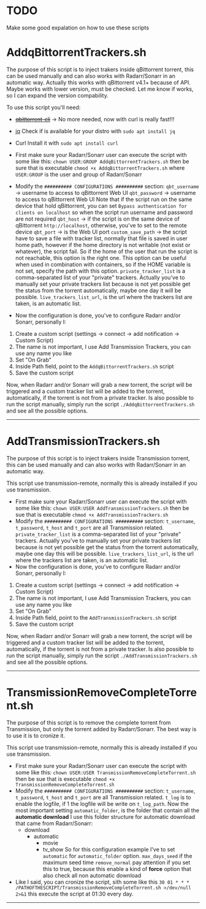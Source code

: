 # TODO
Make some good expalation on how to use these scripts

# AddqBittorrentTrackers.sh
The purpose of this script is to inject trakers inside qBittorrent torrent, this can be used manually and can also works with Radarr/Sonarr in an automatic way.
Actually this works with qBittorrent v4.1+ because of API. Maybe works with lower version, must be checked. Let me know if works, so I can expand the version compability.

To use this script you'll need:
* ~~[qbittorrent-cli](https://github.com/fedarovich/qbittorrent-cli)~~ -> No more needed, now with curl is really fast!!!
* [jq](https://stedolan.github.io/jq/)
  Check if is available for your distro with `sudo apt install jq`
* Curl
  Install it with `sudo apt install curl`

* First make sure your Radarr/Sonarr user can execute the script with some like this:
	`chown USER:GROUP AddqBittorrentTrackers.sh` then be sure that is executable
	`chmod +x AddqBittorrentTrackers.sh`
	where `USER:GROUP` is the user and group of Radarr/Sonarr
* Modify the `########## CONFIGURATIONS ##########` section:
	`qbt_username` -> username to access to qBittorrent Web UI
	`qbt_password` -> username to access to qBittorrent Web UI
	Note that if the script run on the same device that hold qBittorrent, you can set `Bypass authentication for clients on localhost` so when the script run username and password are not required
	`qbt_host` -> if the script is on the same device of qBittorrent `http://localhost`, otherwise, you've to set to the remote device
	`qbt_port` -> is the Web UI port
	`custom_save_path` -> the script have to save a file with tracker list, normally that file is saved in user home path, however if the home directory is not writable (not exist or whatever), the script fail. So if the home of the user that run the script is not reachable, this option is the right one. This option can be useful when used in combination with containers, so if the HOME variable is not set, specify the path with this option.
	`private_tracker_list` is a comma-separated list of your "private" trackers.
	Actually you've to manually set your private trackers list because is not yet possible get the status from the torrent automatically, maybe one day it will be possible.
	`live_trackers_list_url`, is the url where the trackers list are taken, is an automatic list.
* Now the configuration is done, you've to configure Radarr and/or Sonarr, personally I:
1. Create a custom script (settings -> connect -> add notification -> Custom Script)
2. The name is not important, I use Add Transmission Trackers, you can use any name you like
3. Set "On Grab"
4. Inside Path field, point to the `AddqBittorrentTrackers.sh` script
5. Save the custom script

Now, when Radarr and/or Sonarr will grab a new torrent, the script will be triggered and a custom tracker list will be added to the torrent, automatically, if the torrent is not from a private tracker.
Is also possible to run the script manually, simply run the script `./AddqBittorrentTrackers.sh` and see all the possible options.
- - - - - - - - - - - - - - - - - - - - - - - - - - - - - - - - - - - - - - - - - - -
# AddTransmissionTrackers.sh
The purpose of this script is to inject trakers inside Transmission torrent, this can be used manually and can also works with Radarr/Sonarr in an automatic way.

This script use transmission-remote, normally this is already installed if you use transmission.

* First make sure your Radarr/Sonarr user can execute the script with some like this:
	`chown USER:USER AddTransmissionTrackers.sh` then be sue that is executable
	`chmod +x AddTransmissionTrackers.sh`
* Modify the `########## CONFIGURATIONS ##########` section:
	`t_username`, `t_password`, `t_host` and `t_port` are all Transmission related.
	`private_tracker_list` is a comma-separated list of your "private" trackers.
	Actually you've to manually set your private trackers list because is not yet possible get the status from the torrent automatically, maybe one day this will be possible.
	`live_trackers_list_url`, is the url where the trackers list are taken, is an automatic list.
* Now the configuration is done, you've to configure Radarr and/or Sonarr, personally I:
1. Create a custom script (settings -> connect -> add notification -> Custom Script)
2. The name is not important, I use Add Transmission Trackers, you can use any name you like
3. Set "On Grab"
4. Inside Path field, point to the `AddTransmissionTrackers.sh` script
5. Save the custom script

Now, when Radarr and/or Sonarr will grab a new torrent, the script will be triggered and a custom tracker list will be added to the torrent, automatically, if the torrent is not from a private tracker.
Is also possible to run the script manually, simply run the script `./AddTransmissionTrackers.sh` and see all the possible options.
- - - - - - - - - - - - - - - - - - - - - - - - - - - - - - - - - - - - - - - - - - -
# TransmissionRemoveCompleteTorrent.sh
The purpose of this script is to remove the complete torrent from Transmission, but only the torrent added by Radarr/Sonarr. The best way is to use it is to cronize it.

This script use transmission-remote, normally this is already installed if you use transmission.

* First make sure your Radarr/Sonarr user can execute the script with some like this:
	`chown USER:USER TransmissionRemoveCompleteTorrent.sh` then be sue that is executable
	`chmod +x TransmissionRemoveCompleteTorrent.sh`
* Modify the `########## CONFIGURATIONS ##########` section:
	`t_username`, `t_password`, `t_host` and `t_port` are all Transmission related.
	`t_log` is to enable the logfile, if 1 the logfile will be write on `t_log_path`.
	Now the most important setting `automatic_folder`, is the folder that contain all the **automatic download**
	I use this folder structure for automatic download that came from Radarr/Sonarr:
	- download
	  - automatic
	    - movie
	    - tv_show
	So for this configuration example I've to set `automatic` for `automatic_folder` option.
	`max_days_seed` if the maximum seed time
	`remove_normal` pay attention if you set this to true, because this enable a kind of **force** option that also check all non automatic download
* Like I said, you can cronize the script, sith some like this
	`30 01 * * * /PATHOFTHESCRIPT/TransmissionRemoveCompleteTorrent.sh >/dev/null 2>&1` this execute the script at 01:30 every day.
- - - - - - - - - - - - - - - - - - - - - - - - - - - - - - - - - - - - - - - - - - -
